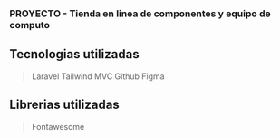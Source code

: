 ### PROYECTO - Tienda en linea de componentes y equipo de computo

## Tecnologias utilizadas
> Laravel
> Tailwind
> MVC
> Github
> Figma

## Librerias utilizadas
> Fontawesome